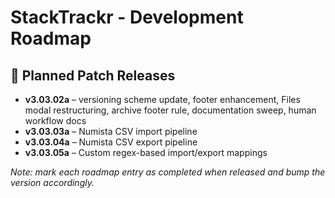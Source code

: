 # StackTrackr - Development Roadmap

## 🔄 Planned Patch Releases

- **v3.03.02a** – versioning scheme update, footer enhancement, Files modal restructuring, archive footer rule, documentation sweep, human workflow docs
- **v3.03.03a** – Numista CSV import pipeline
- **v3.03.04a** – Numista CSV export pipeline
- **v3.03.05a** – Custom regex-based import/export mappings

*Note: mark each roadmap entry as completed when released and bump the version accordingly.*
